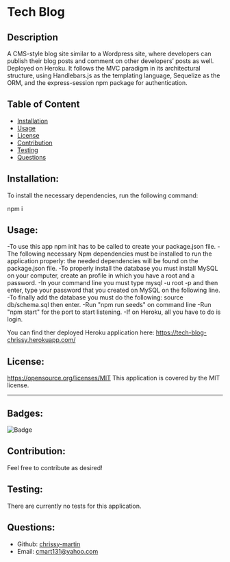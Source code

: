 
# Tech Blog
  

## Description

A CMS-style blog site similar to a Wordpress site, where developers can publish their blog posts and comment on other developers’ posts as well. Deployed on Heroku. It follows the MVC paradigm in its architectural structure, using Handlebars.js as the templating language, Sequelize as the ORM, and the express-session npm package for authentication.

## Table of Content
- [Installation](#installation)
- [Usage](#usage)
- [License](#license)
- [Contribution](#contribution)
- [Testing](#testing)
- [Questions](#questions)


## Installation:

To install the necessary dependencies, run the following command:

 npm i

## Usage:

-To use this app npm init has to be called to create your package.json file.
-The following necessary Npm dependencies must be installed to run the application properly: the needed dependencies will be found on the package.json file.
-To properly install the database you must install MySQL on your computer, create an profile in which you have a root and a password.
-In your command line you must type mysql -u root -p and then enter, type your password that you created on MySQL on the following line.
-To finally add the database you must do the following: source db/schema.sql then enter.
-Run "npm run seeds" on command line
-Run "npm start" for the port to start listening.
-If on Heroku, all you have to do is login.

You can find ther deployed Heroku application here: https://tech-blog-chrissy.herokuapp.com/


## License:

https://opensource.org/licenses/MIT
This application is covered by the MIT license.

-----

## Badges:

![Badge](https://img.shields.io/badge/License-MIT-blue.svg)


## Contribution:

Feel free to contribute as desired!


## Testing:

There are currently no tests for this application.


## Questions:

- Github: [chrissy-martin](https://github.com/chrissy-martin)
- Email: cmart131@yahoo.com 